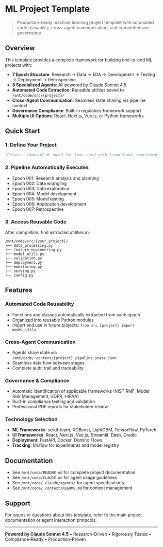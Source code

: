 # ML Project Template

> Production-ready machine learning project template with automated code reusability, cross-agent communication, and comprehensive governance

## Overview

This template provides a complete framework for building end-to-end ML projects with:
- **7 Epoch Structure**: Research → Data → EDA → Development → Testing → Deployment → Retrospective
- **8 Specialized Agents**: All powered by Claude Sonnet 4.5
- **Automated Code Extraction**: Reusable utilities saved to `/mnt/code/src/{project}/`
- **Cross-Agent Communication**: Seamless state sharing via pipeline context
- **Governance Compliance**: Built-in regulatory framework support
- **Multiple UI Options**: React, Next.js, Vue.js, or Python frameworks

## Quick Start

### 1. Define Your Project
```python
"Create a [domain] ML model for [use case] with [compliance requirements]"
```

### 2. Pipeline Automatically Executes
- Epoch 001: Research analysis and planning
- Epoch 002: Data wrangling
- Epoch 003: Data exploration
- Epoch 004: Model development
- Epoch 005: Model testing
- Epoch 006: Application development
- Epoch 007: Retrospective

### 3. Access Reusable Code
After completion, find extracted utilities in:
```
/mnt/code/src/{your_project}/
├── data_processing.py
├── feature_engineering.py
├── model_utils.py
├── validation.py
├── deployment.py
├── monitoring.py
├── serving.py
└── config.py
```

## Features

### Automated Code Reusability
- Functions and classes automatically extracted from each epoch
- Organized into reusable Python modules
- Import and use in future projects: `from src.{project} import model_utils`

### Cross-Agent Communication
- Agents share state via `/mnt/code/.context/{project}_pipeline_state.json`
- Seamless data flow between stages
- Complete audit trail and traceability

### Governance & Compliance
- Automatic identification of applicable frameworks (NIST RMF, Model Risk Management, GDPR, HIPAA)
- Built-in compliance testing and validation
- Professional PDF reports for stakeholder review

### Technology Selection
- **ML Frameworks**: scikit-learn, XGBoost, LightGBM, TensorFlow, PyTorch
- **UI Frameworks**: React, Next.js, Vue.js, Streamlit, Dash, Gradio
- **Deployment**: FastAPI, Docker, Domino Flows
- **Tracking**: MLflow for experiments and model registry

## Documentation

- See `/mnt/code/README.md` for complete project documentation
- See `/mnt/code/CLAUDE.md` for agent usage guidelines
- See `/mnt/code/.claude/agents/` for agent specifications
- See `/mnt/code/.context/README.md` for context management

## Support

For issues or questions about this template, refer to the main project documentation or agent interaction protocols.

---

**Powered by Claude Sonnet 4.5** • Research-Driven • Rigorously Tested • Compliance-Ready • Production-Proven
